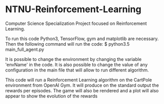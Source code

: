 # NTNU-Reinforcement-Learning
Computer Science Specialization Project focused on Reinforcement Learning.

To run this code Python3, TensorFlow, gym and matplotlib are necessary. Then the following command will run the code:
$ python3.5 main_full_agent.py

It is possible to change the environment by changing the variable 'envName' in the code.
It is also possible to change the value of any configuration in the main file that will allow to run different algorithm.

This code will run a Reinforcement Learning algorithm on the CartPole environment from OpenAI Gym. It will produce on the standard output the rewards per episodes. The game will also be rendered and a plot will also appear to show the evolution of the rewards
